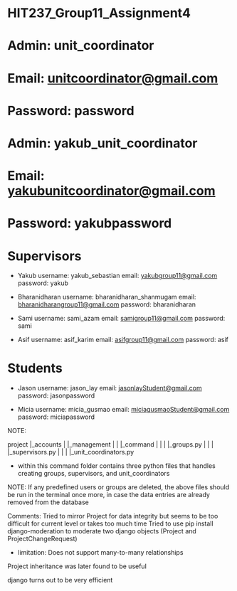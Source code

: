 # HIT237_Group11_Assignment4

# Admin:  unit_coordinator
# Email: unitcoordinator@gmail.com
# Password: password

# Admin: yakub_unit_coordinator
# Email: yakubunitcoordinator@gmail.com
# Password: yakubpassword

# Supervisors
- Yakub
username: yakub_sebastian
email: yakubgroup11@gmail.com
password: yakub

- Bharanidharan
username: bharanidharan_shanmugam
email: bharanidharangroup11@gmail.com
password: bharanidharan

- Sami
username: sami_azam
email: samigroup11@gmail.com
password: sami

- Asif
username: asif_karim
email: asifgroup11@gmail.com
password: asif


# Students
- Jason
username: jason_lay
email: jasonlayStudent@gmail.com
password: jasonpassword

- Micia
username: micia_gusmao
email: miciagusmaoStudent@gmail.com
password: miciapassword

NOTE: 

project
|_accounts
|    |_management
|    |    |_command
|    |    |    |_groups.py
|    |    |    |_supervisors.py
|    |    |    |_unit_coordinators.py

- within this command folder contains three python files that handles creating groups, supervisors, and unit_coordinators


NOTE: If any predefined users or groups are deleted, the above files should be run in the terminal once more, in case the data entries are already removed from the database


Comments:
Tried to mirror Project for data integrity but seems to be too difficult for current level or takes too much time
Tried to use pip install django-moderation to moderate two django objects (Project and ProjectChangeRequest)
- limitation: Does not support many-to-many relationships

Project inheritance was later found to be useful

django turns out to be very efficient